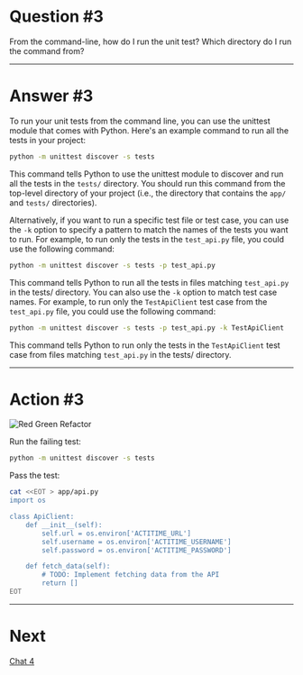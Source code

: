 # Question #3

From the command-line, how do I run the unit test?  Which directory do I run the command from?


---

# Answer #3

To run your unit tests from the command line, you can use the unittest module that comes with Python. Here's an example command to run all the tests in your project:

```bash
python -m unittest discover -s tests
```

This command tells Python to use the unittest module to discover and run all the tests in the `tests/` directory. You should run this command from the top-level directory of your project (i.e., the directory that contains the `app/` and `tests/` directories).

Alternatively, if you want to run a specific test file or test case, you can use the `-k` option to specify a pattern to match the names of the tests you want to run. For example, to run only the tests in the `test_api.py` file, you could use the following command:

```bash
python -m unittest discover -s tests -p test_api.py
```

This command tells Python to run all the tests in files matching `test_api.py` in the tests/ directory. You can also use the `-k` option to match test case names. For example, to run only the `TestApiClient` test case from the `test_api.py` file, you could use the following command:

```bash
python -m unittest discover -s tests -p test_api.py -k TestApiClient
```

This command tells Python to run only the tests in the `TestApiClient` test case from files matching `test_api.py` in the tests/ directory.

---

# Action #3

![Red Green Refactor](https://miro.medium.com/v2/resize:fit:950/format:webp/1*IbHgZrKYCUSeIbL_PywObQ.png)

Run the failing test:

```bash
python -m unittest discover -s tests
```

Pass the test:

```bash
cat <<EOT > app/api.py
import os

class ApiClient:
    def __init__(self):
        self.url = os.environ['ACTITIME_URL']
        self.username = os.environ['ACTITIME_USERNAME']
        self.password = os.environ['ACTITIME_PASSWORD']

    def fetch_data(self):
        # TODO: Implement fetching data from the API
        return []
EOT

```

---

# Next

[Chat 4](4.md)